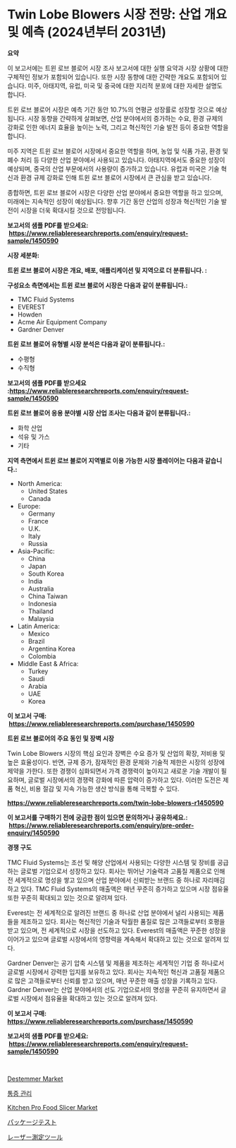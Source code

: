 <p><h1>Twin Lobe Blowers 시장 전망: 산업 개요 및 예측 (2024년부터 2031년)</h1></p><p><strong>요약</strong></p>
<p><p>이 보고서에는 트윈 로브 블로어 시장 조사 보고서에 대한 실행 요약과 시장 상황에 대한 구체적인 정보가 포함되어 있습니다. 또한 시장 동향에 대한 간략한 개요도 포함되어 있습니다. 미주, 아태지역, 유럽, 미국 및 중국에 대한 지리적 분포에 대한 자세한 설명도 합니다.</p><p>트윈 로브 블로어 시장은 예측 기간 동안 10.7%의 연평균 성장률로 성장할 것으로 예상됩니다. 시장 동향을 간략하게 살펴보면, 산업 분야에서의 증가하는 수요, 환경 규제의 강화로 인한 에너지 효율을 높이는 노력, 그리고 혁신적인 기술 발전 등이 중요한 역할을 합니다.</p><p>미주 지역은 트윈 로브 블로어 시장에서 중요한 역할을 하며, 농업 및 식품 가공, 환경 및 폐수 처리 등 다양한 산업 분야에서 사용되고 있습니다. 아태지역에서도 중요한 성장이 예상되며, 중국의 산업 부문에서의 사용량이 증가하고 있습니다. 유럽과 미국은 기술 혁신과 환경 규제 강화로 인해 트윈 로브 블로어 시장에서 큰 관심을 받고 있습니다.</p><p>종합하면, 트윈 로브 블로어 시장은 다양한 산업 분야에서 중요한 역할을 하고 있으며, 미래에는 지속적인 성장이 예상됩니다. 향후 기간 동안 산업의 성장과 혁신적인 기술 발전이 시장을 더욱 확대시킬 것으로 전망됩니다.</p></p>
<p><strong>보고서의 샘플 PDF를 받으세요: &nbsp;<a href="https://www.reliableresearchreports.com/enquiry/request-sample/1450590">https://www.reliableresearchreports.com/enquiry/request-sample/1450590</a></strong></p>
<p><strong>시장 세분화:</strong></p>
<p><strong> 트윈 로브 블로어 시장은 개요, 배포, 애플리케이션 및 지역으로 더 분류됩니다. :</strong></p>
<p><strong>구성요소 측면에서는 트윈 로브 블로어 시장은 다음과 같이 분류됩니다.:</strong></p>
<p><ul><li>TMC Fluid Systems</li><li>EVEREST</li><li>Howden</li><li>Acme Air Equipment Company</li><li>Gardner Denver</li></ul></p>
<p><strong> 트윈 로브 블로어 유형별 시장 분석은 다음과 같이 분류됩니다.:</strong></p>
<p><ul><li>수평형</li><li>수직형</li></ul></p>
<p><strong>보고서의 샘플 PDF를 받으세요 :<a href="https://www.reliableresearchreports.com/enquiry/request-sample/1450590">https://www.reliableresearchreports.com/enquiry/request-sample/1450590</a></strong></p>
<p><strong> 트윈 로브 블로어 응용 분야별 시장 산업 조사는 다음과 같이 분류됩니다.:</strong></p>
<p><ul><li>화학 산업</li><li>석유 및 가스</li><li>기타</li></ul></p>
<p><strong>지역 측면에서 트윈 로브 블로어 지역별로 이용 가능한 시장 플레이어는 다음과 같습니다.:</strong></p>
<p><ul>
    <li>
        North America:
        <ul>
            <li>United States</li>
            <li>Canada</li>
        </ul>
    </li>
    <li>
        Europe:
        <ul>
            <li>Germany</li>
            <li>France</li>
            <li>U.K.</li>
            <li>Italy</li>
            <li>Russia</li>
        </ul>
    </li>
    <li>
        Asia-Pacific:
        <ul>
            <li>China</li>
            <li>Japan</li>
            <li>South Korea</li>
            <li>India</li>
            <li>Australia</li>
            <li>China Taiwan</li>
            <li>Indonesia</li>
            <li>Thailand</li>
            <li>Malaysia</li>
        </ul>
    </li>
    <li>
        Latin America:
        <ul>
            <li>Mexico</li>
            <li>Brazil</li>
            <li>Argentina Korea</li>
            <li>Colombia</li>
        </ul>
    </li>
    <li>
        Middle East & Africa:
        <ul>
            <li>Turkey</li>
            <li>Saudi</li>
            <li>Arabia</li>
            <li>UAE</li>
            <li>Korea</li>
        </ul>
    </li>
    </ul></p>
<p><strong>이 보고서 구매: &nbsp;<a href="https://www.reliableresearchreports.com/purchase/1450590">https://www.reliableresearchreports.com/purchase/1450590</a></strong></p>
<p><strong>트윈 로브 블로어의 주요 동인 및 장벽 시장</strong></p>
<p><p>Twin Lobe Blowers 시장의 핵심 요인과 장벽은 수요 증가 및 산업의 확장, 저비용 및 높은 효율성이다. 반면, 규제 증가, 잠재적인 환경 문제와 기술적 제한은 시장의 성장에 제약을 가한다. 또한 경쟁이 심화되면서 가격 경쟁력이 높아지고 새로운 기술 개발이 필요하며, 글로벌 시장에서의 경쟁력 강화에 따른 압력이 증가하고 있다. 이러한 도전은 제품 혁신, 비용 절감 및 지속 가능한 생산 방식을 통해 극복할 수 있다.</p></p>
<p><strong><a href="https://www.reliableresearchreports.com/twin-lobe-blowers-r1450590">https://www.reliableresearchreports.com/twin-lobe-blowers-r1450590</a></strong></p>
<p><strong>이 보고서를 구매하기 전에 궁금한 점이 있으면 문의하거나 공유하세요.: &nbsp;<a href="https://www.reliableresearchreports.com/enquiry/pre-order-enquiry/1450590">https://www.reliableresearchreports.com/enquiry/pre-order-enquiry/1450590</a></strong></p>
<p><strong>경쟁 구도</strong></p>
<p><p>TMC Fluid Systems는 조선 및 해양 산업에서 사용되는 다양한 시스템 및 장비를 공급하는 글로벌 기업으로서 성장하고 있다. 회사는 뛰어난 기술력과 고품질 제품으로 인해 전 세계적으로 명성을 쌓고 있으며 산업 분야에서 신뢰받는 브랜드 중 하나로 자리매김하고 있다. TMC Fluid Systems의 매출액은 매년 꾸준히 증가하고 있으며 시장 점유율 또한 꾸준히 확대되고 있는 것으로 알려져 있다.</p><p>Everest는 전 세계적으로 알려진 브랜드 중 하나로 산업 분야에서 널리 사용되는 제품들을 제조하고 있다. 회사는 혁신적인 기술과 탁월한 품질로 많은 고객들로부터 호평을 받고 있으며, 전 세계적으로 시장을 선도하고 있다. Everest의 매출액은 꾸준한 성장을 이어가고 있으며 글로벌 시장에서의 영향력을 계속해서 확대하고 있는 것으로 알려져 있다.</p><p>Gardner Denver는 공기 압축 시스템 및 제품을 제조하는 세계적인 기업 중 하나로서 글로벌 시장에서 강력한 입지를 보유하고 있다. 회사는 지속적인 혁신과 고품질 제품으로 많은 고객들로부터 신뢰를 받고 있으며, 매년 꾸준한 매출 성장을 기록하고 있다. Gardner Denver는 산업 분야에서의 선도 기업으로서의 명성을 꾸준히 유지하면서 글로벌 시장에서 점유율을 확대하고 있는 것으로 알려져 있다.</p></p>
<p><strong>이 보고서 구매: &nbsp; <a href="https://www.reliableresearchreports.com/purchase/1450590">https://www.reliableresearchreports.com/purchase/1450590</a></strong></p>
<p><strong>보고서의 샘플 PDF를 받으세요: &nbsp;<a href="https://www.reliableresearchreports.com/enquiry/request-sample/1450590">https://www.reliableresearchreports.com/enquiry/request-sample/1450590</a></strong><strong></strong></p>
<p>&nbsp;</p>
<p><p><a href="https://github.com/peachesmcdowel1/Market-Research-Report-List-2/blob/main/destemmer-market.md">Destemmer Market</a></p><p><a href="https://medium.com/@mujgankortalih/%ED%86%B5%EC%A6%9D-%EA%B4%80%EB%A6%AC-%EC%8B%9C%EC%9E%A5-%EC%84%B1%EA%B3%B5%EC%A0%81%EC%9D%B8-%EB%B9%84%EC%A6%88%EB%8B%88%EC%8A%A4-%EC%A0%84%EB%9E%B5%EC%9D%98-%ED%95%B5%EC%8B%AC-2031%EB%85%84%EA%B9%8C%EC%A7%80%EC%9D%98-%EC%98%88%EC%B8%A1-d6f3a47a4af1">통증 관리</a></p><p><a href="https://github.com/edytherolanlouisejk1miz0wig/Market-Research-Report-List-2/blob/main/kitchen-pro-food-slicer-market.md">Kitchen Pro Food Slicer Market</a></p><p><a href="https://medium.com/@johneahan44556754/%E3%83%91%E3%83%83%E3%82%B1%E3%83%BC%E3%82%B8%E3%83%86%E3%82%B9%E3%83%88%E5%B8%82%E5%A0%B4-%E5%B8%82%E5%A0%B4%E3%82%B7%E3%82%A7%E3%82%A2-%E5%B8%82%E5%A0%B4%E5%8B%95%E5%90%91-%E3%81%8A%E3%82%88%E3%81%B3%E5%B0%86%E6%9D%A5%E3%81%AE%E6%88%90%E9%95%B7%E3%82%92%E6%8E%A2%E3%82%8B-e15ec533c9fb">パッケージテスト</a></p><p><a href="https://medium.com/@candiceveum_27405/%E3%83%AC%E3%83%BC%E3%82%B6%E3%83%BC%E8%A8%88%E6%B8%AC%E3%83%84%E3%83%BC%E3%83%AB%E5%B8%82%E5%A0%B4-%E5%B8%82%E5%A0%B4%E3%82%B7%E3%82%A7%E3%82%A2-%E5%B8%82%E5%A0%B4%E3%83%88%E3%83%AC%E3%83%B3%E3%83%89-%E3%81%9D%E3%81%97%E3%81%A6%E5%B0%86%E6%9D%A5%E3%81%AE%E6%88%90%E9%95%B7%E3%82%92%E6%8E%A2%E3%82%8B-48bfdb74d9f5">レーザー測定ツール</a></p></p>